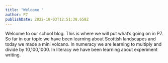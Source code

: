 ```yaml
---
title: "Welcome "
author: P7
publishDate: 2022-10-03T12:51:38.658Z
---
```

Welcome to our school blog. This is where we will put what’s going on in P7. So far in our topic we have been learning about Scottish landscapes and today we made a mini volcano. In numeracy we are learning to multiply and divide by 10,100,1000. In literacy we have been learning about experiment writing.
